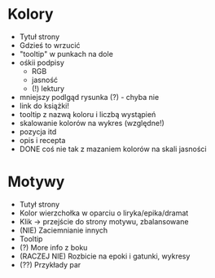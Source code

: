 

# Kolory

* Tytuł strony
* Gdzieś to wrzucić
* "tooltip" w punkach na dole
* ośkii podpisy
    * RGB
    * jasność
    * (!) lektury
* mniejszy podlgąd rysunka (?) - chyba nie
* link do książki!
* tooltip z nazwą koloru i liczbą wystąpień
* skalowanie kolorów na wykres (względne!)
* pozycja itd
* opis i recepta
* DONE coś nie tak z mazaniem kolorów na skali jasności


# Motywy

* Tutył strony
* Kolor wierzchołka w oparciu o liryka/epika/dramat
* Klik -> przejście do strony motywu, zbalansowane 
* (NIE) Zaciemnianie innych
* Tooltip
* (?) More info z boku
* (RACZEJ NIE) Rozbicie na epoki i gatunki, wykresy
* (??) Przykłady par